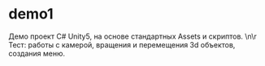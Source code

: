 # demo1
Демо проект C# Unity5, на основе стандартных Assets и скриптов. \n\r
Тест: работы с камерой, вращения и перемещения 3d объектов, создания меню.

